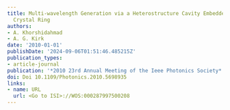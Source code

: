 ```yaml
---
title: Multi-wavelength Generation via a Heterostructure Cavity Embedded in a Photonic
  Crystal Ring
authors:
- A. Khorshidahmad
- A. G. Kirk
date: '2010-01-01'
publishDate: '2024-09-06T01:51:46.485215Z'
publication_types:
- article-journal
publication: '*2010 23rd Annual Meeting of the Ieee Photonics Society*'
doi: Doi 10.1109/Photonics.2010.5698935
links:
- name: URL
  url: <Go to ISI>://WOS:000287997500208
---
```

